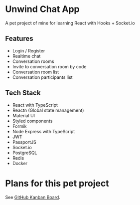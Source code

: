 # Unwind Chat App

A pet project of mine for learning React with Hooks + Socket.io

## Features

- Login / Register
- Realtime chat
- Conversation rooms
- Invite to conversation room by code
- Conversation room list
- Conversation participants list

## Tech Stack

- React with TypeScript
- Reactn (Global state management)
- Material UI
- Styled components
- Formik
- Node Express with TypeScript
- JWT
- PassportJS
- Socket.io
- PostgreSQL
- Redis
- Docker

# Plans for this pet project

See [GitHub Kanban Board](https://github.com/cerino-ligutom/Unwind/projects/1).
